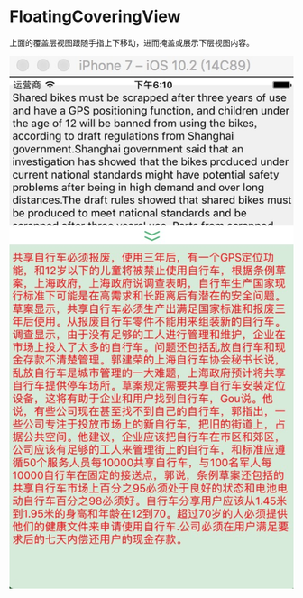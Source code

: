 # FloatingCoveringView
上面的覆盖层视图跟随手指上下移动，进而掩盖或展示下层视图内容。

![image](https://github.com/sunshuaikun/FloatingCoveringView/blob/master/FloatingCoveringView/ScreenShot.png)
